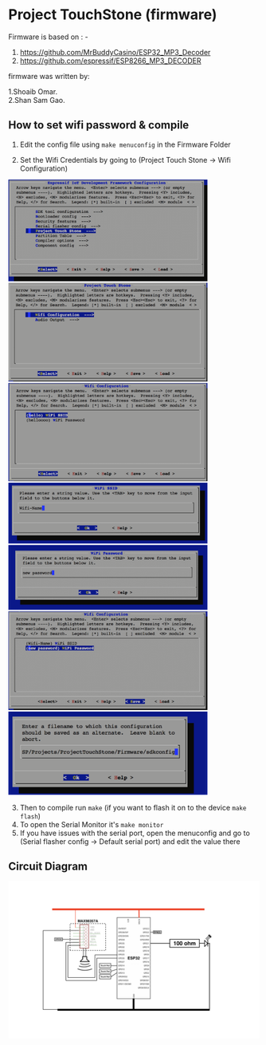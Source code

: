# Project TouchStone (firmware)
Firmware is based on : - 
  1. https://github.com/MrBuddyCasino/ESP32_MP3_Decoder
  2. https://github.com/espressif/ESP8266_MP3_DECODER

firmware was written by:

1.Shoaib Omar.<br>
2.Shan Sam Gao.

## How to set wifi password & compile 

1. Edit the config file using `make menuconfig` in the Firmware Folder

2. Set the Wifi Credentials by going to (Project Touch Stone -> Wifi Configuration)

  <img src="Images/1.png" width="400"></img><br>
  <img src="Images/2.png" width="400"></img><br>
  <img src="Images/3.png" width="400"></img><br>
  <img src="Images/4.png" width="400"></img><br>
  <img src="Images/5.png" width="400"></img><br>
  <img src="Images/6.png" width="400"></img><br>
  <img src="Images/7.png" width="400"></img><br>

3. Then to compile run `make` (if you want to flash it on to the device `make flash`)
4. To open the Serial Monitor it's `make monitor`
5. If you have issues with the serial port, open the menuconfig and go to (Serial flasher config -> Default serial port) and edit the value there

## Circuit Diagram

![Circuit Diagram](Circuit.png)

